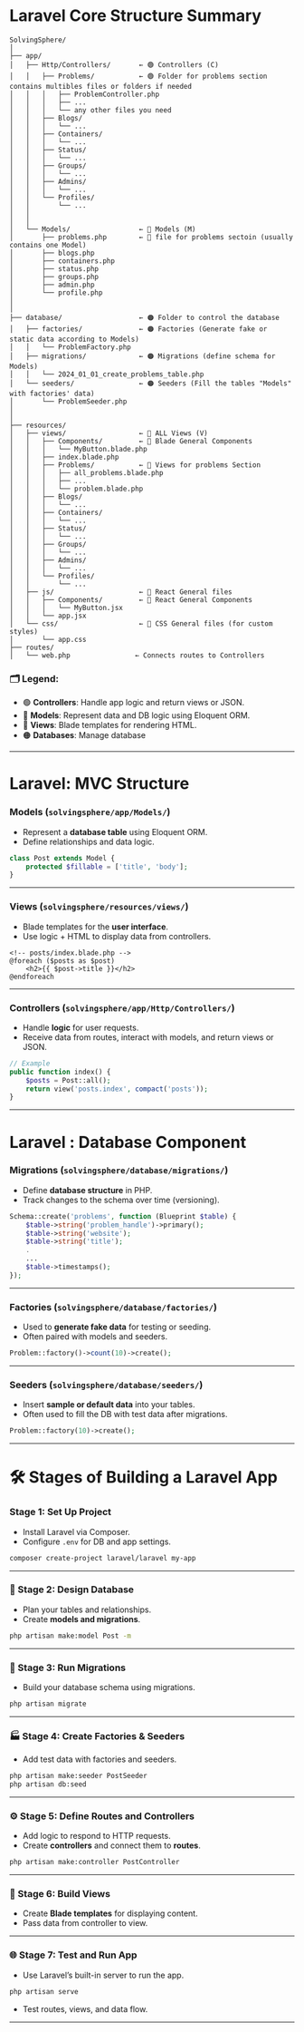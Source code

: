 

# Laravel Core Structure Summary
```
SolvingSphere/
│
├── app/
│   ├── Http/Controllers/       ← 🟢 Controllers (C)
│   │   ├── Problems/           ← 🟢 Folder for problems section contains multibles files or folders if needed
│   │   │   ├── ProblemController.php
│   │   │   ├── ...
│   │   │   └── any other files you need
│   │   ├── Blogs/
│   │   │   └── ...
│   │   ├── Containers/
│   │   │   └── ...
│   │   ├── Status/
│   │   │   └── ...
│   │   ├── Groups/
│   │   │   └── ...
│   │   ├── Admins/
│   │   │   └── ...
│   │   └── Profiles/
│   │       └── ...
│   │
│   │
│   └── Models/                 ← 🔵 Models (M)
│       ├── problems.php        ← 🔵 file for problems sectoin (usually contains one Model)
│       ├── blogs.php
│       ├── containers.php
│       ├── status.php
│       ├── groups.php
│       ├── admin.php
│       └── profile.php
│
│
├── database/                   ← 🟠 Folder to control the database
│   ├── factories/              ← 🟠 Factories (Generate fake or static data according to Models)
│   │   └── ProblemFactory.php
│   ├── migrations/             ← 🟠 Migrations (define schema for Models)
│   │   └── 2024_01_01_create_problems_table.php
│   └── seeders/                ← 🟠 Seeders (Fill the tables "Models" with factories' data)
│       └── ProblemSeeder.php
│
│
├── resources/
│   ├── views/                  ← 🔴 ALL Views (V)
│   │   ├── Components/         ← 🔴 Blade General Components 
│   │   │   └── MyButton.blade.php
│   │   ├── index.blade.php
│   │   ├── Problems/           ← 🔴 Views for problems Section
│   │   │   ├── all_problems.blade.php
│   │   │   ├── ...
│   │   │   └── problem.blade.php
│   │   ├── Blogs/
│   │   │   └── ...
│   │   ├── Containers/
│   │   │   └── ...
│   │   ├── Status/
│   │   │   └── ...
│   │   ├── Groups/
│   │   │   └── ...
│   │   ├── Admins/
│   │   │   └── ...
│   │   └── Profiles/
│   │       └── ...
│   ├── js/                     ← 🔴 React General files
│   │   ├── Components/         ← 🔴 React General Components 
│   │   │   └── MyButton.jsx
│   │   └── app.jsx
│   └── css/                    ← 🔴 CSS General files (for custom styles)
│       └── app.css         
├── routes/
│   └── web.php                ← Connects routes to Controllers
```

### 🗂️ Legend:
* 🟢 **Controllers**: Handle app logic and return views or JSON.
* 🔵 **Models**: Represent data and DB logic using Eloquent ORM.
* 🔴 **Views**: Blade templates for rendering HTML.
* 🟠 **Databases**: Manage database
---

# Laravel: MVC Structure

### **Models** (`solvingsphere/app/Models/`)
* Represent a **database table** using Eloquent ORM.
* Define relationships and data logic.
```php
class Post extends Model {
    protected $fillable = ['title', 'body'];
}
```
---

### **Views** (`solvingsphere/resources/views/`)
* Blade templates for the **user interface**.
* Use logic + HTML to display data from controllers.
```blade
<!-- posts/index.blade.php -->
@foreach ($posts as $post)
    <h2>{{ $post->title }}</h2>
@endforeach
```
---
### **Controllers** (`solvingsphere/app/Http/Controllers/`)
* Handle **logic** for user requests.
* Receive data from routes, interact with models, and return views or JSON.
```php
// Example
public function index() {
    $posts = Post::all();
    return view('posts.index', compact('posts'));
}
```
---

# Laravel : Database Component


### **Migrations** (`solvingsphere/database/migrations/`)
* Define **database structure** in PHP.
* Track changes to the schema over time (versioning).
```php
Schema::create('problems', function (Blueprint $table) {
    $table->string('problem_handle')->primary();
    $table->string('website');
    $table->string('title');
    .
    ...
    $table->timestamps();
});
```
---
### **Factories** (`solvingsphere/database/factories/`)
* Used to **generate fake data** for testing or seeding.
* Often paired with models and seeders.
```php
Problem::factory()->count(10)->create();
```
---
### **Seeders** (`solvingsphere/database/seeders/`)
* Insert **sample or default data** into your tables.
* Often used to fill the DB with test data after migrations.
```php
Problem::factory(10)->create();
```
---



# 🛠️ Stages of Building a Laravel App

### Stage 1: **Set Up Project**
* Install Laravel via Composer.
* Configure `.env` for DB and app settings.
```bash
composer create-project laravel/laravel my-app
```
---

### 🧱 Stage 2: **Design Database**
* Plan your tables and relationships.
* Create **models and migrations**.
```bash
php artisan make:model Post -m
```
---

### 📂 Stage 3: **Run Migrations**
* Build your database schema using migrations.
```bash
php artisan migrate
```
---

### 🏭 Stage 4: **Create Factories & Seeders**
* Add test data with factories and seeders.
```bash
php artisan make:seeder PostSeeder
php artisan db:seed
```
---

### ⚙️ Stage 5: **Define Routes and Controllers**
* Add logic to respond to HTTP requests.
* Create **controllers** and connect them to **routes**.
```bash
php artisan make:controller PostController
```
---

### 🧠 Stage 6: **Build Views**
* Create **Blade templates** for displaying content.
* Pass data from controller to view.
---

### 🌐 Stage 7: **Test and Run App**
* Use Laravel’s built-in server to run the app.
```bash
php artisan serve
```
* Test routes, views, and data flow.
---

